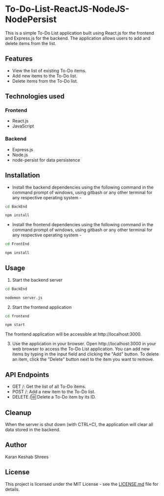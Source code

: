 # To-Do-List-ReactJS-NodeJS-NodePersist

This is a simple To-Do List application built using React.js for the frontend and Express.js for the backend. The application allows users to add and delete items from the list.

## Features

- View the list of existing To-Do items.
- Add new items to the To-Do list.
- Delete items from the To-Do list.

## Technologies used

### Frontend

- React.js
- JavaScript

### Backend

- Express.js
- Node.js
- node-persist for data persistence

## Installation

- Install the backend dependencies using the following command in the command prompt of windows, using gitbash or any other terminal for any respective operating system -

```bash
cd BackEnd
```

```bash
npm install
```

- Install the frontend dependencies using the following command in the command prompt of windows, using gitbash or any other terminal for any respective operating system -

```bash
cd FrontEnd
```

```bash
npm install
```

## Usage

1. Start the backend server
   
```bash   
cd BackEnd
```

```bash
nodemon server.js
```
  
2. Start the frontend application

```bash
cd frontend
```

```bash
npm start
```

The frontend application will be accessible at http://localhost:3000.

3. Use the application in your browser. Open http://localhost:3000 in your web browser to access the To-Do List application. You can add new items by typing in the input field and clicking the "Add" button. To delete an item, click the "Delete" button next to the item you want to remove.

## API Endpoints

- GET /: Get the list of all To-Do items.
- POST /: Add a new item to the To-Do list.
- DELETE /:id: Delete a To-Do item by its ID.

## Cleanup

When the server is shut down (with CTRL+C), the application will clear all data
stored in the backend.

## Author

Karan Keshab Shrees

## License

This project is licensed under the MIT License - see the [LICENSE.md](LICENSE.md) file for details.
